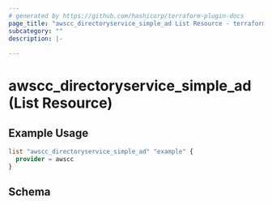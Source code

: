 ```yaml
---
# generated by https://github.com/hashicorp/terraform-plugin-docs
page_title: "awscc_directoryservice_simple_ad List Resource - terraform-provider-awscc"
subcategory: ""
description: |-
  
---
```


# awscc_directoryservice_simple_ad (List Resource)



## Example Usage

```terraform
list "awscc_directoryservice_simple_ad" "example" {
  provider = awscc
}
```

<!-- schema generated by tfplugindocs -->
## Schema
